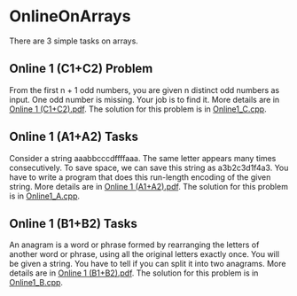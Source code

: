 # OnlineOnArrays

There are 3 simple tasks on arrays.

## Online 1 (C1+C2) Problem
From the first n + 1 odd numbers, you are given n distinct odd numbers as input. One odd number is missing. Your job is to find it.
More details are in [Online 1 (C1+C2).pdf](Online%201%20(C1+C2).pdf). The solution for this problem is in [Online1_C.cpp](Online1_C.cpp).

## Online 1 (A1+A2) Tasks
Consider a string aaabbcccdffffaaa. The same letter appears many times consecutively. To save space, we can save this string as a3b2c3d1f4a3. You have to write a program that does this run-length encoding of the given string.
More details are in [Online 1 (A1+A2).pdf](Online%201%20(A1+A2).pdf). The solution for this problem is in [Online1_A.cpp](Online1_A.cpp).

## Online 1 (B1+B2) Tasks
An anagram is a word or phrase formed by rearranging the letters of another word or phrase, using all the original letters exactly once. You will be given a string. You have to tell if you can split it into two anagrams.
More details are in [Online 1 (B1+B2).pdf](Online%201%20(B1+B2).pdf). The solution for this problem is in [Online1_B.cpp](Online1_B.cpp).
